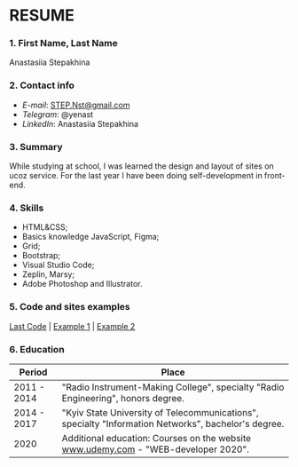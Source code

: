 # RESUME

### 1. First Name, Last Name

Anastasiia Stepakhina

### 2. Contact info

* *E-mail*: STEP.Nst@gmail.com
* *Telegram*: @yenast
* *LinkedIn*: Anastasiia Stepakhina
### 3. Summary

While studying at school, I was learned the design and layout of sites on ucoz service. For the last year I have been doing self-development in front-end.
### 4. Skills

* HTML&CSS;
* Basics knowledge JavaScript, Figma;
* Grid;
* Bootstrap;
* Visual Studio Code;
* Zeplin, Marsy;
* Adobe Photoshop and Illustrator.
### 5. Code and sites examples 

[Last Code](https://github.com/telleQ/training/blob/master/index.html)
| [Example 1](https://gracious-brahmagupta-b05d3a.netlify.app/)
| [Example 2](https://tender-lalande-3d0dfe.netlify.app/)
### 6. Education

Period | Place
------------ | -------------
2011 - 2014  | "Radio Instrument-Making College", specialty "Radio Engineering", honors degree.
2014 - 2017| "Kyiv State University of Telecommunications", specialty "Information Networks", bachelor's degree.
2020|Additional education: Courses on the website www.udemy.com - "WEB-developer 2020".